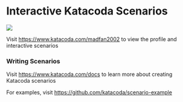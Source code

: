 # Interactive Katacoda Scenarios

[![](http://shields.katacoda.com/katacoda/madfan2002/count.svg)](https://www.katacoda.com/madfan2002 "Get your profile on Katacoda.com")

Visit https://www.katacoda.com/madfan2002 to view the profile and interactive scenarios

### Writing Scenarios
Visit https://www.katacoda.com/docs to learn more about creating Katacoda scenarios

For examples, visit https://github.com/katacoda/scenario-example
